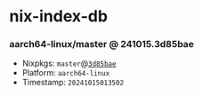 # nix-index-db
### aarch64-linux/master @ 241015.3d85bae
- Nixpkgs: `master`@[`3d85bae`](https://github.com/NixOS/nixpkgs/commit/3d85bae2431f20ab1ac5cf14d03d314dffe629af)
- Platform: `aarch64-linux`
- Timestamp: `20241015013502`
